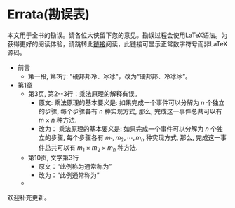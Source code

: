 # Errata(勘误表)

本文用于全书的勘误。请各位大侠留下您的意见。勘误过程会使用LaTeX语法。为获得更好的阅读体验，请跳转此[链接](https://xkdog.github.io/2017-03-23-Errata/)阅读，此链接可显示正常数字符号而非LaTeX源码。


* 前言
   * 第一段, 第3行: "硬邦邦冷、冰冰"，改为“硬邦邦、冷冰冰”。
* 第1章
  * 第3页, 第2--3行：乘法原理的解释有误。
    * 原文:  乘法原理的基本要义是:
    如果完成一个事件可以分解为 $n$ 个独立的步骤, 每个步骤各有 $n$ 种实现方式, 
    那么, 完成这一事件总共可以有 $m \times n$ 种方法. 
    * 改为：  乘法原理的基本要义是:
    如果完成一个事件可以分解为 $n$ 个独立的步骤, 每个步骤各有 $m_1, m_2, \cdots, m_n$ 种实现方式, 
    那么, 完成这一事件总共可以有 $m_1 \times m_2 \times m_n$ 种方法. 
  * 第10页, 文字第3行
    * 原文：“此例称为通常称为”
    * 改为：“此例通常称为”
  * 

欢迎补充更新。
